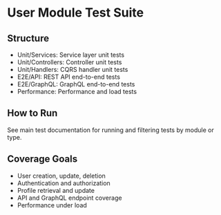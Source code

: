 # User Module Test Suite

## Structure

- Unit/Services: Service layer unit tests
- Unit/Controllers: Controller unit tests
- Unit/Handlers: CQRS handler unit tests
- E2E/API: REST API end-to-end tests
- E2E/GraphQL: GraphQL end-to-end tests
- Performance: Performance and load tests

## How to Run

See main test documentation for running and filtering tests by module or type.

## Coverage Goals

- User creation, update, deletion
- Authentication and authorization
- Profile retrieval and update
- API and GraphQL endpoint coverage
- Performance under load
